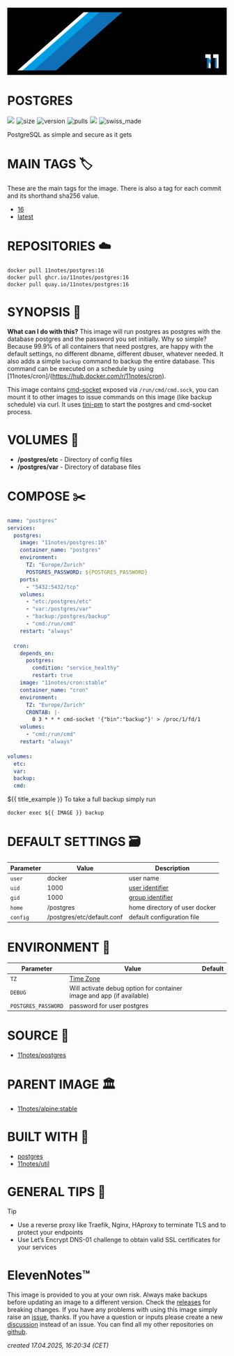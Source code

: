 ![banner](https://github.com/11notes/defaults/blob/main/static/img/banner.png?raw=true)

# POSTGRES
[<img src="https://img.shields.io/badge/github-source-blue?logo=github&color=040308">](https://github.com/11notes/docker-POSTGRES)![5px](https://github.com/11notes/defaults/blob/main/static/img/transparent5x2px.png?raw=true)![size](https://img.shields.io/docker/image-size/11notes/postgres/16?color=0eb305)![5px](https://github.com/11notes/defaults/blob/main/static/img/transparent5x2px.png?raw=true)![version](https://img.shields.io/docker/v/11notes/postgres/16?color=eb7a09)![5px](https://github.com/11notes/defaults/blob/main/static/img/transparent5x2px.png?raw=true)![pulls](https://img.shields.io/docker/pulls/11notes/postgres?color=2b75d6)![5px](https://github.com/11notes/defaults/blob/main/static/img/transparent5x2px.png?raw=true)[<img src="https://img.shields.io/github/issues/11notes/docker-POSTGRES?color=7842f5">](https://github.com/11notes/docker-POSTGRES/issues)![5px](https://github.com/11notes/defaults/blob/main/static/img/transparent5x2px.png?raw=true)![swiss_made](https://img.shields.io/badge/Swiss_Made-FFFFFF?labelColor=FF0000&logo=data:image/svg%2bxml;base64,PHN2ZyB2ZXJzaW9uPSIxIiB3aWR0aD0iNTEyIiBoZWlnaHQ9IjUxMiIgdmlld0JveD0iMCAwIDMyIDMyIiB4bWxucz0iaHR0cDovL3d3dy53My5vcmcvMjAwMC9zdmciPjxwYXRoIGQ9Im0wIDBoMzJ2MzJoLTMyeiIgZmlsbD0iI2YwMCIvPjxwYXRoIGQ9Im0xMyA2aDZ2N2g3djZoLTd2N2gtNnYtN2gtN3YtNmg3eiIgZmlsbD0iI2ZmZiIvPjwvc3ZnPg==)

PostgreSQL as simple and secure as it gets

# MAIN TAGS 🏷️
These are the main tags for the image. There is also a tag for each commit and its shorthand sha256 value.

* [16](https://hub.docker.com/r/11notes/postgres/tags?name=16)
* [latest](https://hub.docker.com/r/11notes/postgres/tags?name=latest)

# REPOSITORIES ☁️
```
docker pull 11notes/postgres:16
docker pull ghcr.io/11notes/postgres:16
docker pull quay.io/11notes/postgres:16
```

# SYNOPSIS 📖
**What can I do with this?** This image will run postgres as postgres with the database postgres and the password you set initially. Why so simple? Because 99.9% of all containers that need postgres, are happy with the default settings, no different dbname, different dbuser, whatever needed. It also adds a simple `backup` command to backup the entire database. This command can be executed on a schedule by using [11notes/cron]/(https://hub.docker.com/r/11notes/cron).

This image contains [cmd-socket](https://github.com/11notes/go-cmd-socket) exposed via ```/run/cmd/cmd.sock```, you can mount it to other images to issue commands on this image (like backup schedule) via curl. It uses [tini-pm](https://github.com/11notes/go-tini-pm) to start the postgres and cmd-socket process.
 
# VOLUMES 📁
* **/postgres/etc** - Directory of config files
* **/postgres/var** - Directory of database files

# COMPOSE ✂️
```yaml
name: "postgres"
services:
  postgres:
    image: "11notes/postgres:16"
    container_name: "postgres"
    environment:
      TZ: "Europe/Zurich"
      POSTGRES_PASSWORD: ${POSTGRES_PASSWORD}
    ports:
      - "5432:5432/tcp"
    volumes:
      - "etc:/postgres/etc"
      - "var:/postgres/var"
      - "backup:/postgres/backup"
      - "cmd:/run/cmd"
    restart: "always"

  cron:
    depends_on:
      postgres:
        condition: "service_healthy"
        restart: true
    image: "11notes/cron:stable"
    container_name: "cron"
    environment:
      TZ: "Europe/Zurich"
      CRONTAB: |-
        0 3 * * * cmd-socket '{"bin":"backup"}' > /proc/1/fd/1
    volumes:
      - "cmd:/run/cmd"
    restart: "always"

volumes:
  etc:
  var:
  backup:
  cmd:
```

${{ title_example }}
To take a full backup simply run
```shell
docker exec ${{ IMAGE }} backup
```

# DEFAULT SETTINGS 🗃️
| Parameter | Value | Description |
| --- | --- | --- |
| `user` | docker | user name |
| `uid` | 1000 | [user identifier](https://en.wikipedia.org/wiki/User_identifier) |
| `gid` | 1000 | [group identifier](https://en.wikipedia.org/wiki/Group_identifier) |
| `home` | /postgres | home directory of user docker |
| `config` | /postgres/etc/default.conf | default configuration file |

# ENVIRONMENT 📝
| Parameter | Value | Default |
| --- | --- | --- |
| `TZ` | [Time Zone](https://en.wikipedia.org/wiki/List_of_tz_database_time_zones) | |
| `DEBUG` | Will activate debug option for container image and app (if available) | |
| `POSTGRES_PASSWORD` | password for user postgres |  |

# SOURCE 💾
* [11notes/postgres](https://github.com/11notes/docker-POSTGRES)

# PARENT IMAGE 🏛️
* [11notes/alpine:stable](https://hub.docker.com/r/11notes/alpine)

# BUILT WITH 🧰
* [postgres](https://github.com/postgres/postgres)
* [11notes/util](https://github.com/11notes/docker-util)

# GENERAL TIPS 📌
> [!TIP]
>* Use a reverse proxy like Traefik, Nginx, HAproxy to terminate TLS and to protect your endpoints
>* Use Let’s Encrypt DNS-01 challenge to obtain valid SSL certificates for your services

# ElevenNotes™️
This image is provided to you at your own risk. Always make backups before updating an image to a different version. Check the [releases](https://github.com/11notes/docker-postgres/releases) for breaking changes. If you have any problems with using this image simply raise an [issue](https://github.com/11notes/docker-postgres/issues), thanks. If you have a question or inputs please create a new [discussion](https://github.com/11notes/docker-postgres/discussions) instead of an issue. You can find all my other repositories on [github](https://github.com/11notes?tab=repositories).

*created 17.04.2025, 16:20:34 (CET)*